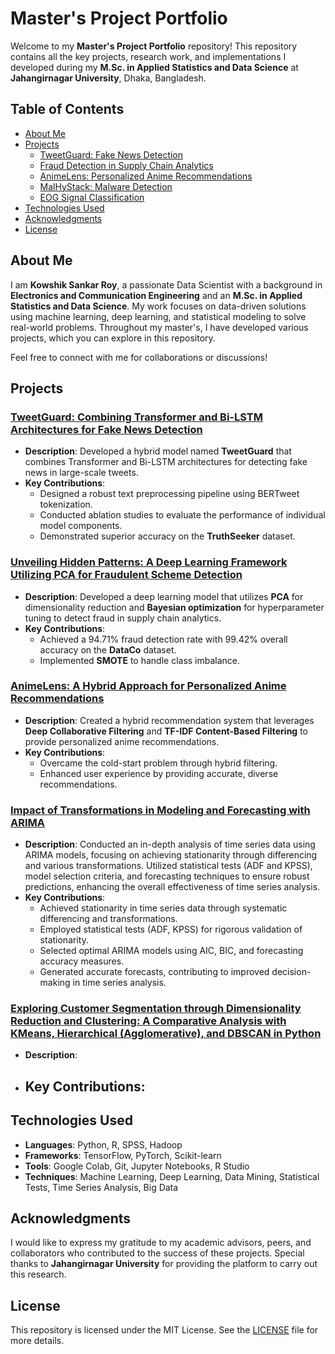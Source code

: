 # Master's Project Portfolio

Welcome to my **Master's Project Portfolio** repository! This repository contains all the key projects, research work, and implementations I developed during my **M.Sc. in Applied Statistics and Data Science** at **Jahangirnagar University**, Dhaka, Bangladesh.

## Table of Contents
- [About Me](#about-me)
- [Projects](#projects)
  - [TweetGuard: Fake News Detection](#tweetguard-combining-transformer-and-bi-lstm-architectures-for-fake-news-detection)
  - [Fraud Detection in Supply Chain Analytics](#unveiling-hidden-patterns-a-deep-learning-framework-utilizing-pca-for-fraudulent-scheme-detection)
  - [AnimeLens: Personalized Anime Recommendations](#animelens-a-hybrid-approach-for-personalized-anime-recommendations)
  - [MalHyStack: Malware Detection](#malhystack-detecting-obfuscated-malware-in-network-traffic)
  - [EOG Signal Classification](#feature-extraction--classification-of-electrooculography-signal)
- [Technologies Used](#technologies-used)
- [Acknowledgments](#acknowledgments)
- [License](#license)

## About Me
I am **Kowshik Sankar Roy**, a passionate Data Scientist with a background in **Electronics and Communication Engineering** and an **M.Sc. in Applied Statistics and Data Science**. My work focuses on data-driven solutions using machine learning, deep learning, and statistical modeling to solve real-world problems. Throughout my master's, I have developed various projects, which you can explore in this repository.

Feel free to connect with me for collaborations or discussions!

## Projects

### [TweetGuard: Combining Transformer and Bi-LSTM Architectures for Fake News Detection](link_to_project_folder)
- **Description**: Developed a hybrid model named **TweetGuard** that combines Transformer and Bi-LSTM architectures for detecting fake news in large-scale tweets.
- **Key Contributions**:
  - Designed a robust text preprocessing pipeline using BERTweet tokenization.
  - Conducted ablation studies to evaluate the performance of individual model components.
  - Demonstrated superior accuracy on the **TruthSeeker** dataset.
  
### [Unveiling Hidden Patterns: A Deep Learning Framework Utilizing PCA for Fraudulent Scheme Detection](link_to_project_folder)
- **Description**: Developed a deep learning model that utilizes **PCA** for dimensionality reduction and **Bayesian optimization** for hyperparameter tuning to detect fraud in supply chain analytics.
- **Key Contributions**:
  - Achieved a 94.71% fraud detection rate with 99.42% overall accuracy on the **DataCo** dataset.
  - Implemented **SMOTE** to handle class imbalance.

### [AnimeLens: A Hybrid Approach for Personalized Anime Recommendations](link_to_project_folder)
- **Description**: Created a hybrid recommendation system that leverages **Deep Collaborative Filtering** and **TF-IDF Content-Based Filtering** to provide personalized anime recommendations.
- **Key Contributions**:
  - Overcame the cold-start problem through hybrid filtering.
  - Enhanced user experience by providing accurate, diverse recommendations.

### [Impact of Transformations in Modeling and Forecasting with ARIMA](link_to_project_folder)
- **Description**: Conducted an in-depth analysis of time series data using ARIMA models, focusing on achieving stationarity through differencing and various transformations. Utilized statistical tests (ADF and KPSS), model selection criteria, and forecasting techniques to ensure robust predictions, enhancing the overall effectiveness of time series analysis.
- **Key Contributions**:
  - Achieved stationarity in time series data through systematic differencing and transformations.
  - Employed statistical tests (ADF, KPSS) for rigorous validation of stationarity.
  - Selected optimal ARIMA models using AIC, BIC, and forecasting accuracy measures.
  - Generated accurate forecasts, contributing to improved decision-making in time series analysis.

### [Exploring Customer Segmentation through Dimensionality Reduction and Clustering: A Comparative Analysis with KMeans, Hierarchical (Agglomerative), and DBSCAN in Python]([link_to_project_folder](https://github.com/kowshik14/MSc-Projects/tree/93a5aad0b8dd7dbb530218030c119fd57e2ae01d/Exploring%20Customer%20Segmentation%20through%20Dimensionality%20Reduction%20and%20Clustering))
- **Description**: 
- **Key Contributions**:
  - 

## Technologies Used
- **Languages**: Python, R, SPSS, Hadoop
- **Frameworks**: TensorFlow, PyTorch, Scikit-learn
- **Tools**: Google Colab, Git, Jupyter Notebooks, R Studio
- **Techniques**: Machine Learning, Deep Learning, Data Mining, Statistical Tests, Time Series Analysis, Big Data

## Acknowledgments
I would like to express my gratitude to my academic advisors, peers, and collaborators who contributed to the success of these projects. Special thanks to **Jahangirnagar University** for providing the platform to carry out this research.

## License
This repository is licensed under the MIT License. See the [LICENSE](link_to_license) file for more details.
